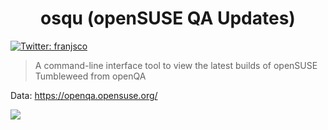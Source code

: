 <h1 align="center">osqu (openSUSE QA Updates)</h1>
<p>
  </a>
  <a href="https://twitter.com/franjsco" target="_blank">
    <img alt="Twitter: franjsco" src="https://img.shields.io/twitter/follow/franjsco.svg?style=social" />
  </a>
</p>


> A command-line interface tool to view the latest builds of openSUSE Tumbleweed from openQA

Data: https://openqa.opensuse.org/

<a href="https://asciinema.org/a/391337" target="_blank"><img src="https://asciinema.org/a/391337.svg" /></a>
